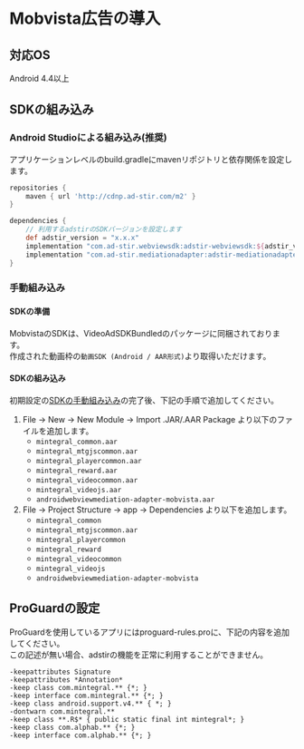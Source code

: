 # Mobvista広告の導入

## 対応OS

Android 4.4以上

## SDKの組み込み

### Android Studioによる組み込み(推奨)
アプリケーションレベルのbuild.gradleにmavenリポジトリと依存関係を設定します。

```groovy hl_lines="5 10"
repositories {
    maven { url 'http://cdnp.ad-stir.com/m2' }
}

dependencies {
    // 利用するadstirのSDKバージョンを設定します
    def adstir_version = "x.x.x" 
    implementation "com.ad-stir.webviewsdk:adstir-webviewsdk:${adstir_version}"
    implementation "com.ad-stir.mediationadapter:adstir-mediationadapter-mobvista:${adstir_version}"
}
```

### 手動組み込み
#### SDKの準備
MobvistaのSDKは、VideoAdSDKBundledのパッケージに同梱されております。  
作成された動画枠の`動画SDK (Android / AAR形式)`より取得いただけます。

#### SDKの組み込み
初期設定の[SDKの手動組み込み](../init/manual_integration.md)の完了後、下記の手順で追加してください。

1. File -> New -> New Module -> Import .JAR/.AAR Package より以下のファイルを追加します。
    * `mintegral_common.aar`
    * `mintegral_mtgjscommon.aar`
    * `mintegral_playercommon.aar`
    * `mintegral_reward.aar`
    * `mintegral_videocommon.aar`
    * `mintegral_videojs.aar`
    * `androidwebviewmediation-adapter-mobvista.aar`
1. File -> Project Structure -> app -> Dependencies より以下を追加します。
    * `mintegral_common`
    * `mintegral_mtgjscommon.aar`
    * `mintegral_playercommon`
    * `mintegral_reward`
    * `mintegral_videocommon`
    * `mintegral_videojs`
    * `androidwebviewmediation-adapter-mobvista`


## ProGuardの設定
ProGuardを使用しているアプリにはproguard-rules.proに、下記の内容を追加してください。  
この記述が無い場合、adstirの機能を正常に利用することができません。

```
-keepattributes Signature
-keepattributes *Annotation*
-keep class com.mintegral.** {*; }  
-keep interface com.mintegral.** {*; }  
-keep class android.support.v4.** { *; }  
-dontwarn com.mintegral.**
-keep class **.R$* { public static final int mintegral*; }
-keep class com.alphab.** {*; }
-keep interface com.alphab.** {*; }
```
